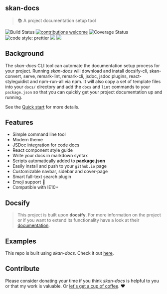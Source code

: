 ## skan-docs

> :books: A project documentation setup tool

<a><img src="https://img.shields.io/badge/release-alpha-yellow.svg?style=flat-square" alt="Build Status"></a>
<a href="https://github.com/RichardLitt/standard-readme"><img src="https://img.shields.io/badge/standard--readme-OK-green.svg?style=flat-square" alt="contributions welcome"></a>
<a><img src="https://img.shields.io/npm/v/npm.svg?style=flat-square" alt="Coverage Status"></a>
<a><img src="https://img.shields.io/badge/linter-eslint-ff69b4.svg?style=flat-square" alt="code style: prettier"></a>
<a><img src="https://img.shields.io/badge/skan-docs-orange.svg?style=flat-square"></a>
<a><img src="https://img.shields.io/badge/docs-v1.1.0-lightgrey.svg?style=flat-square"></a>

## Background

The _skan-docs_ CLI tool can automate the documentation setup process for your project.  Running _skan-docs_ will download and install docsify-cli, skan-convert, serve, remark-lint, remark-cli, jsdoc, jsdoc plugins, react-styleguidist and npm-run-all via npm. It will also copy a set of template files into your `docs/` directory and add the `docs` and `lint` commands to your `package.json` so that you can quickly get your project documentation up and running.

See the [Quick start](https://skan-io.github.io/skan-docs/#/?id=skan-docs) for more details.

## Features

* Simple command line tool
* Modern theme
* JSDoc integration for code docs
* React component style guide
* Write your docs in markdown syntax
* Scripts automatically added to **package.json**
* Easily install and push to your `github.io` page
* Customizable navbar, sidebar and cover-page
* Smart full-text search plugin
* Emoji support :rocket:
* Compatible with IE10+


## Docsify
> This project is built upon **docsify**. For more information on the project or if you want to extend its functionality have a look at their [documentation](https://docsify.js.org/#/).

## Examples

This repo is built using _skan-docs_.  Check it out [here](/docs).

## Contribute

Please consider donating your time if you think _skan-docs_ is helpful to you or that my work is valuable. Or [let's get a cup of coffee](https://github.com/nickmanks/). :heart:

